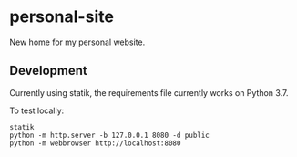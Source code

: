 # personal-site
New home for my personal website.

## Development
Currently using statik, the requirements file currently works on Python 3.7.

To test locally:

    statik
    python -m http.server -b 127.0.0.1 8080 -d public
    python -m webbrowser http://localhost:8080
